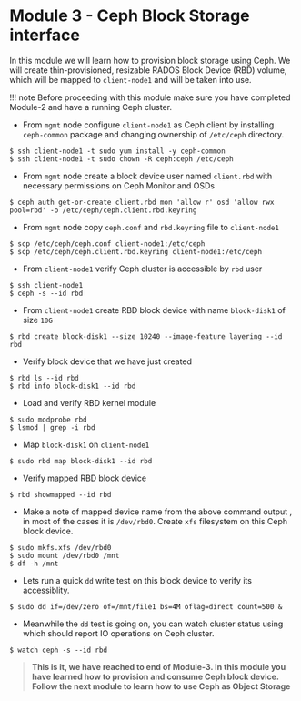 # Module 3 - Ceph Block Storage interface

In this module we will learn how to provision block storage using Ceph. We will create thin-provisioned, resizable RADOS Block Device (RBD) volume, which will be mapped to ``client-node1`` and will be taken into use.

!!! note
    Before proceeding with this module make sure you have completed Module-2 and have a running Ceph cluster.


- From ``mgmt`` node  configure ``client-node1``  as Ceph client by installing ``ceph-common`` package and changing ownership of ``/etc/ceph`` directory. 
```
$ ssh client-node1 -t sudo yum install -y ceph-common
$ ssh client-node1 -t sudo chown -R ceph:ceph /etc/ceph
```
- From ``mgmt`` node create a block device user named ``client.rbd`` with necessary permissions on Ceph Monitor and OSDs
```
$ ceph auth get-or-create client.rbd mon 'allow r' osd 'allow rwx pool=rbd' -o /etc/ceph/ceph.client.rbd.keyring
```
- From ``mgmt`` node copy ``ceph.conf`` and ``rbd.keyring`` file to ``client-node1`` 
```
$ scp /etc/ceph/ceph.conf client-node1:/etc/ceph
$ scp /etc/ceph/ceph.client.rbd.keyring client-node1:/etc/ceph
```
- From ``client-node1`` verify Ceph cluster is accessible by ``rbd`` user
```
$ ssh client-node1
$ ceph -s --id rbd
``` 
-  From ``client-node1`` create RBD block device with name ``block-disk1`` of size ``10G``
```
$ rbd create block-disk1 --size 10240 --image-feature layering --id rbd
```
- Verify block device that we have just created
```
$ rbd ls --id rbd
$ rbd info block-disk1 --id rbd
```
- Load and verify RBD kernel module
```
$ sudo modprobe rbd
$ lsmod | grep -i rbd
```
- Map ``block-disk1`` on ``client-node1`` 
```
$ sudo rbd map block-disk1 --id rbd
```
- Verify mapped RBD block device
```
$ rbd showmapped --id rbd
```
- Make a note of mapped device name from the above command output , in most of the cases it is ``/dev/rbd0``. Create ``xfs`` filesystem on this Ceph block device.
```
$ sudo mkfs.xfs /dev/rbd0
$ sudo mount /dev/rbd0 /mnt
$ df -h /mnt
```
- Lets run a quick ``dd`` write test on this block device to verify its accessiblity. 
```
$ sudo dd if=/dev/zero of=/mnt/file1 bs=4M oflag=direct count=500 &
```
- Meanwhile the ``dd`` test is going on, you can watch cluster status using which should report IO operations on Ceph cluster.
```
$ watch ceph -s --id rbd
```

> **This is it, we have reached to end of Module-3. In this module you have learned how to provision and consume Ceph block device. Follow the next module to learn how to use Ceph as Object Storage**
